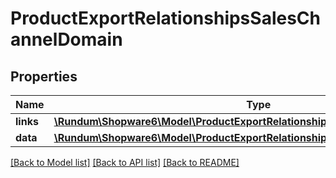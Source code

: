 # ProductExportRelationshipsSalesChannelDomain

## Properties
Name | Type | Description | Notes
------------ | ------------- | ------------- | -------------
**links** | [**\Rundum\Shopware6\Model\ProductExportRelationshipsSalesChannelDomainLinks**](ProductExportRelationshipsSalesChannelDomainLinks.md) |  | [optional] 
**data** | [**\Rundum\Shopware6\Model\ProductExportRelationshipsSalesChannelDomainData**](ProductExportRelationshipsSalesChannelDomainData.md) |  | [optional] 

[[Back to Model list]](../../README.md#documentation-for-models) [[Back to API list]](../../README.md#documentation-for-api-endpoints) [[Back to README]](../../README.md)

